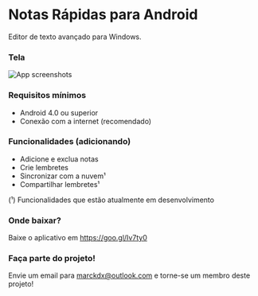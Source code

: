 # Notas Rápidas para Android
Editor de texto avançado para Windows.

### Tela

![App screenshots](http://c1.staticflickr.com/5/4266/35058496306_f872810833_k.jpg)

### Requisitos mínimos
<ul>
<li>Android 4.0 ou superior</li>
<li>Conexão com a internet (recomendado)</li>
</ul>

### Funcionalidades (adicionando)
<ul>
<li>Adicione e exclua notas</li>
<li>Crie lembretes</li>
<li>Sincronizar com a nuvem¹</li>
<li>Compartilhar lembretes¹</li>
</ul>

(¹) Funcionalidades que estão atualmente em desenvolvimento 

### Onde baixar?
Baixe o aplicativo em <a href="https://goo.gl/Iv7ty0">https://goo.gl/Iv7ty0</a>

### Faça parte do projeto!
Envie um email para <a href="mailto:marckdx@outlook.com">marckdx@outlook.com</a> e torne-se um membro deste projeto!
